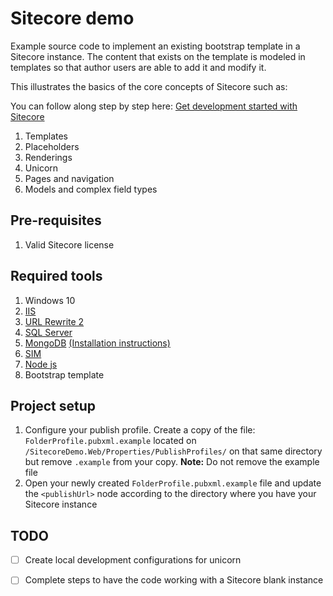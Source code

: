 # Sitecore demo

Example source code to implement an existing bootstrap template in a Sitecore instance. The content that exists on the template
is modeled in templates so that author users are able to add it and modify it.

This illustrates the basics of the core concepts of Sitecore such as:

You can follow along step by step here: [Get development started with Sitecore ](https://medium.com/@Luis_Palacios/get-development-started-with-sitecore-part-1-set-up-40fff89ea0a)

1. Templates
2. Placeholders
3. Renderings
4. Unicorn
5. Pages and navigation
6. Models and complex field types

## Pre-requisites
1. Valid Sitecore license

## Required tools
1. Windows 10
2. [IIS](https://www.betterhostreview.com/turn-on-iis-windows-10.html)
3. [URL Rewrite 2](https://www.iis.net/downloads/microsoft/url-rewrite)
4. [SQL Server](https://go.microsoft.com/fwlink/?linkid=853017 )
5. [MongoDB](https://www.mongodb.com/download-center?jmp=nav#community) [(Installation instructions)](https://docs.mongodb.com/manual/tutorial/install-mongodb-on-windows/#install-mdb-edition)
6. [SIM](http://dl.sitecore.net/updater/sim/)
7. [Node js](https://nodejs.org/en/)
8. Bootstrap template

## Project setup
1. Configure your publish profile. Create a copy of the file: `FolderProfile.pubxml.example` located on `/SitecoreDemo.Web/Properties/PublishProfiles/` on that same directory
but remove `.example` from your copy. **Note:** Do not remove the example file
2. Open your newly created `FolderProfile.pubxml.example` file and update the `<publishUrl>` node according to the directory where you have your Sitecore instance

## TODO
- [ ] Create local development configurations for unicorn
- [ ] Complete steps to have the code working with a Sitecore blank instance

